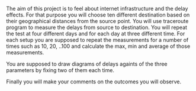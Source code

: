 The aim of this project is to feel about internet infrastructure and the delay effects. 
For that purpose you will choose ten different destination based on their geographical distances from the source point. 
You will use traceroute program to measure the delays from source to destination. 
You will repeat the test at four different days and for each day at three different time. 
For each setup you are supposed to repeat the measurements for a number of times such as 10, 20, ..100 and calculate the max, min and average of those measurements. 

You are supposed to draw diagrams of delays againts of the three parameters by fixing two of them each time. 

Finally you will make your comments on the outcomes you will observe. 

